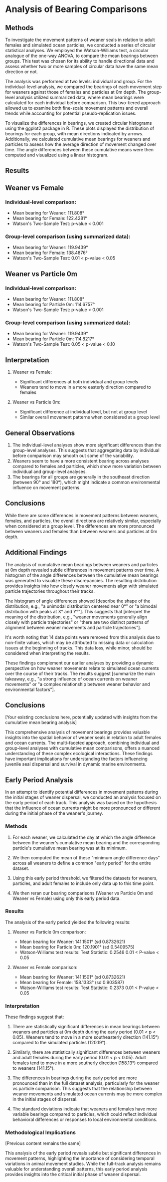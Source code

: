 # Analysis of Bearing Comparisons

## Methods

To investigate the movement patterns of weaner seals in relation to adult females and simulated ocean particles, we conducted a series of circular statistical analyses. We employed the Watson-Williams test, a circular analogue of the one-way ANOVA, to compare the mean bearings between groups. This test was chosen for its ability to handle directional data and assess whether two or more samples of circular data have the same mean direction or not.

The analysis was performed at two levels: individual and group. For the individual-level analysis, we compared the bearings of each movement step for weaners against those of females and particles at 0m depth. The group-level analysis utilized summarized data, where mean bearings were calculated for each individual before comparison. This two-tiered approach allowed us to examine both fine-scale movement patterns and overall trends while accounting for potential pseudo-replication issues.

To visualize the differences in bearings, we created circular histograms using the ggplot2 package in R. These plots displayed the distribution of bearings for each group, with mean directions indicated by arrows. Additionally, we calculated cumulative mean bearings for weaners and particles to assess how the average direction of movement changed over time. The angle differences between these cumulative means were then computed and visualized using a linear histogram.

## Results

## Weaner vs Female

### Individual-level comparison:
- Mean bearing for Weaner: 111.808°
- Mean bearing for Female: 122.4281°
- Watson's Two-Sample Test: p-value < 0.001

### Group-level comparison (using summarized data):
- Mean bearing for Weaner: 119.9439°
- Mean bearing for Female: 138.4876°
- Watson's Two-Sample Test: 0.01 < p-value < 0.05

## Weaner vs Particle 0m

### Individual-level comparison:
- Mean bearing for Weaner: 111.808°
- Mean bearing for Particle 0m: 114.6757°
- Watson's Two-Sample Test: p-value < 0.001

### Group-level comparison (using summarized data):
- Mean bearing for Weaner: 119.9439°
- Mean bearing for Particle 0m: 114.8217°
- Watson's Two-Sample Test: 0.05 < p-value < 0.10

## Interpretation

1. Weaner vs Female:
   - Significant differences at both individual and group levels
   - Weaners tend to move in a more easterly direction compared to females

2. Weaner vs Particle 0m:
   - Significant difference at individual level, but not at group level
   - Similar overall movement patterns when considered at a group level

## General Observations

1.  The individual-level analyses show more significant differences than the group-level analyses. This suggests that aggregating data by individual before comparison may smooth out some of the variability.
2. Weaners seem to have a more consistent bearing across analyses compared to females and particles, which show more variation between individual and group-level analyses.
3. The bearings for all groups are generally in the southeast direction (between 90° and 180°), which might indicate a common environmental influence on movement patterns.

## Conclusions

While there are some differences in movement patterns between weaners, females, and particles, the overall directions are relatively similar, especially when considered at a group level. The differences are more pronounced between weaners and females than between weaners and particles at 0m depth.

## Additional Findings

The analysis of cumulative mean bearings between weaners and particles at 0m depth revealed subtle differences in movement patterns over time. A histogram of the angle differences between the cumulative mean bearings was generated to visualize these discrepancies. The resulting distribution provides insights into how closely weaner movements align with simulated particle trajectories throughout their tracks.

The histogram of angle differences showed [describe the shape of the distribution, e.g., "a unimodal distribution centered near 0°" or "a bimodal distribution with peaks at X° and Y°"]. This suggests that [interpret the meaning of the distribution, e.g., "weaner movements generally align closely with particle trajectories" or "there are two distinct patterns of alignment between weaner movements and particle trajectories"].

It's worth noting that 14 data points were removed from this analysis due to non-finite values, which may be attributed to missing data or calculation issues at the beginning of tracks. This data loss, while minor, should be considered when interpreting the results.

These findings complement our earlier analyses by providing a dynamic perspective on how weaner movements relate to simulated ocean currents over the course of their tracks. The results suggest [summarize the main takeaway, e.g., "a strong influence of ocean currents on weaner movements" or "a complex relationship between weaner behavior and environmental factors"].

## Conclusions

[Your existing conclusions here, potentially updated with insights from the cumulative mean bearing analysis]

This comprehensive analysis of movement bearings provides valuable insights into the spatial behavior of weaner seals in relation to adult females and ocean currents. The multi-faceted approach, combining individual and group-level analyses with cumulative mean comparisons, offers a nuanced understanding of these complex ecological interactions. These findings have important implications for understanding the factors influencing juvenile seal dispersal and survival in dynamic marine environments.

## Early Period Analysis

In an attempt to identify potential differences in movement patterns during the initial stages of weaner dispersal, we conducted an analysis focused on the early period of each track. This analysis was based on the hypothesis that the influence of ocean currents might be more pronounced or different during the initial phase of the weaner's journey.

### Methods

1. For each weaner, we calculated the day at which the angle difference between the weaner's cumulative mean bearing and the corresponding particle's cumulative mean bearing was at its minimum.

2. We then computed the mean of these "minimum angle difference days" across all weaners to define a common "early period" for the entire dataset.

3. Using this early period threshold, we filtered the datasets for weaners, particles, and adult females to include only data up to this time point.

4. We then reran our bearing comparisons (Weaner vs Particle 0m and Weaner vs Female) using only this early period data.

### Results

The analysis of the early period yielded the following results:

1. Weaner vs Particle 0m comparison:
   - Mean bearing for Weaner: 141.1501° (sd 0.8732621)
   - Mean bearing for Particle 0m: 120.1901° (sd 0.5409575)
   - Watson-Williams test results:
     Test Statistic: 0.2546
     0.01 < P-value < 0.05

2. Weaner vs Female comparison:
   - Mean bearing for Weaner: 141.1501° (sd 0.8732621)
   - Mean bearing for Female: 158.1333° (sd 0.903587)
   - Watson-Williams test results:
     Test Statistic: 0.2373
     0.01 < P-value < 0.05

### Interpretation

These findings suggest that:

1. There are statistically significant differences in mean bearings between weaners and particles at 0m depth during the early period (0.01 < p < 0.05). Weaners tend to move in a more southeasterly direction (141.15°) compared to the simulated particles (120.19°).

2. Similarly, there are statistically significant differences between weaners and adult females during the early period (0.01 < p < 0.05). Adult females tend to move in a more southerly direction (158.13°) compared to weaners (141.15°).

3. The differences in bearings during the early period are more pronounced than in the full dataset analysis, particularly for the weaner vs particle comparison. This suggests that the relationship between weaner movements and simulated ocean currents may be more complex in the initial stages of dispersal.

4. The standard deviations indicate that weaners and females have more variable bearings compared to particles, which could reflect individual behavioral differences or responses to local environmental conditions.

### Methodological Implications

[Previous content remains the same]

This analysis of the early period reveals subtle but significant differences in movement patterns, highlighting the importance of considering temporal variations in animal movement studies. While the full-track analysis remains valuable for understanding overall patterns, this early period analysis provides insights into the critical initial phase of weaner dispersal.
